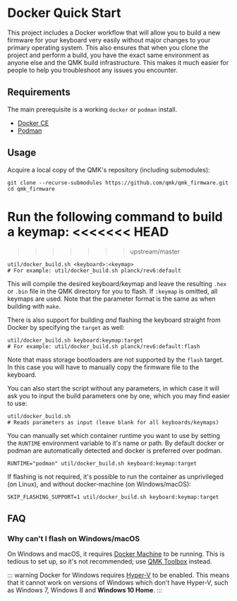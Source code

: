 # Docker Quick Start

This project includes a Docker workflow that will allow you to build a new firmware for your keyboard very easily without major changes to your primary operating system. This also ensures that when you clone the project and perform a build, you have the exact same environment as anyone else and the QMK build infrastructure. This makes it much easier for people to help you troubleshoot any issues you encounter.

## Requirements

The main prerequisite is a working `docker` or `podman` install.

* [Docker CE](https://docs.docker.com/install/#supported-platforms)
* [Podman](https://podman.io/getting-started/installation)

## Usage

Acquire a local copy of the QMK's repository (including submodules):

```
git clone --recurse-submodules https://github.com/qmk/qmk_firmware.git
cd qmk_firmware
```

Run the following command to build a keymap:
<<<<<<< HEAD
=======

>>>>>>> upstream/master
```
util/docker_build.sh <keyboard>:<keymap>
# For example: util/docker_build.sh planck/rev6:default
```

This will compile the desired keyboard/keymap and leave the resulting `.hex` or `.bin` file in the QMK directory for you to flash. If `:keymap` is omitted, all keymaps are used. Note that the parameter format is the same as when building with `make`.

There is also support for building _and_ flashing the keyboard straight from Docker by specifying the `target` as well:

```
util/docker_build.sh keyboard:keymap:target
# For example: util/docker_build.sh planck/rev6:default:flash
```

Note that mass storage bootloaders are not supported by the `flash` target. In this case you will have to manually copy the firmware file to the keyboard.

You can also start the script without any parameters, in which case it will ask you to input the build parameters one by one, which you may find easier to use:

```
util/docker_build.sh
# Reads parameters as input (leave blank for all keyboards/keymaps)
```

You can manually set which container runtime you want to use by setting the `RUNTIME` environment variable to it's name or path.
By default docker or podman are automatically detected and docker is preferred over podman.

```
RUNTIME="podman" util/docker_build.sh keyboard:keymap:target
```

If flashing is not required, it's possible to run the container as unprivileged (on Linux), and without docker-machine (on Windows/macOS):

```
SKIP_FLASHING_SUPPORT=1 util/docker_build.sh keyboard:keymap:target
```


## FAQ

### Why can't I flash on Windows/macOS

On Windows and macOS, it requires [Docker Machine](http://gw.tnode.com/docker/docker-machine-with-usb-support-on-windows-macos/) to be running. This is tedious to set up, so it's not recommended; use [QMK Toolbox](https://github.com/qmk/qmk_toolbox) instead.

::: warning
Docker for Windows requires [Hyper-V](https://docs.microsoft.com/en-us/virtualization/hyper-v-on-windows/quick-start/enable-hyper-v) to be enabled. This means that it cannot work on versions of Windows which don't have Hyper-V, such as Windows 7, Windows 8 and **Windows 10 Home**.
:::
